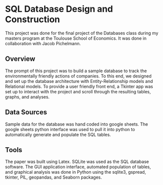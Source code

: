 # SQL Database Design and Construction

This project was done for the final project of the Databases class during my masters program at the Toulouse School of Economics. It was done in collaboration with Jacob Pichelmann.

## Overview
The prompt of this project was to build a sample database to track the environmentally friendly actions of companies. To this end, we designed and set up the database architecture with Entity-Relationship models and Relational models. To provide a user friendly front end, a Tkinter app was set up to interact with the project and scroll through the resulting tables, graphs, and analyses.

## Data Sources
Sample data for the database was hand coded into google sheets. The google sheets python interface was used to pull it into python to automatically generate and populate the SQL tables.

## Tools
The paper was built using Latex. SQLite was used as the SQL database software. The GUI application interface, automated population of tables, and graphical analysis was done in Python using the sqlite3, gspread, tkinter, PIL, geopandas, and Seaborn packages.
